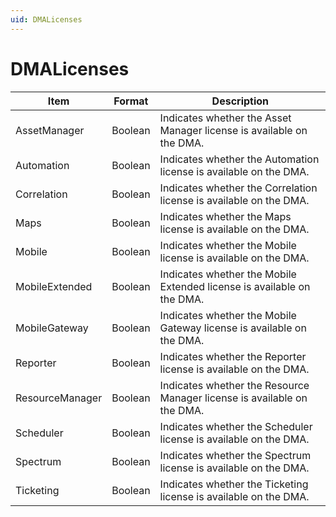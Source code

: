 ```yaml
---
uid: DMALicenses
---
```


# DMALicenses

| Item            | Format  | Description                                                             |
|-----------------|---------|-------------------------------------------------------------------------|
| AssetManager    | Boolean | Indicates whether the Asset Manager license is available on the DMA.    |
| Automation      | Boolean | Indicates whether the Automation license is available on the DMA.       |
| Correlation     | Boolean | Indicates whether the Correlation license is available on the DMA.      |
| Maps            | Boolean | Indicates whether the Maps license is available on the DMA.             |
| Mobile          | Boolean | Indicates whether the Mobile license is available on the DMA.           |
| MobileExtended  | Boolean | Indicates whether the Mobile Extended license is available on the DMA.  |
| MobileGateway   | Boolean | Indicates whether the Mobile Gateway license is available on the DMA.   |
| Reporter        | Boolean | Indicates whether the Reporter license is available on the DMA.         |
| ResourceManager | Boolean | Indicates whether the Resource Manager license is available on the DMA. |
| Scheduler       | Boolean | Indicates whether the Scheduler license is available on the DMA.        |
| Spectrum        | Boolean | Indicates whether the Spectrum license is available on the DMA.         |
| Ticketing       | Boolean | Indicates whether the Ticketing license is available on the DMA.        |
